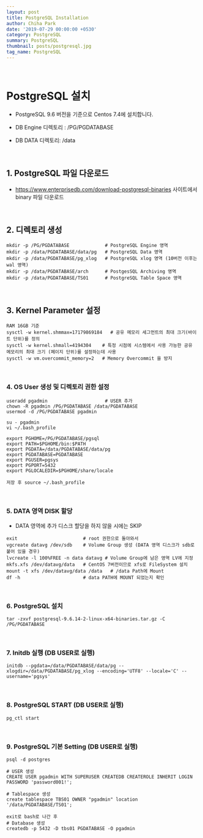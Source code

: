 ```yaml
---
layout: post
title: PostgreSQL Installation
author: Chiha Park
date: '2019-07-29 00:00:00 +0530'
category: PostgreSQL
summary: PostgreSQL
thumbnail: posts/postgresql.jpg
tag_name: PostgreSQL
---
```


<br>

# PostgreSQL 설치

- PostgreSQL 9.6 버전을 기준으로 Centos 7.4에 설치합니다.
- DB Engine 디렉토리 : /PG/PGDATABASE
- DB DATA 디렉토리: /data

  <br>

## 1. PostgreSQL 파일 다운로드

- https://www.enterprisedb.com/download-postgresql-binaries 사이트에서 binary 파일 다운로드

​    <br>

## 2. 디렉토리 생성

```
mkdir -p /PG/PGDATABASE				# PostgreSQL Engine 영역
mkdir -p /data/PGDATABASE/data/pg  	# PostgreSQL Data 영역
mkdir -p /data/PGDATABASE/pg_xlog   # PostgreSQL xlog 영역 (10버전 이후는 wal 영역)
mkdir -p /data/PGDATABASE/arch      # PostgesSQL Archiving 영역
mkdir -p /data/PGDATABASE/TS01      # PostgreSQL Table Space 영역
```

  <br>

## 3. Kernel Parameter 설정

```
RAM 16GB 기준
sysctl -w kernel.shmmax=17179869184   # 공유 메모리 세그먼트의 최대 크기(바이트 단위)를 정의
sysctl -w kernel.shmall=4194304    # 특정 시점에 시스템에서 사용 가능한 공유 메모리의 최대 크기 (페이지 단위)를 설정하는데 사용
sysctl -w vm.overcommit_memory=2   # Memory Overcommit 을 방지
```

​    <br>

### 4. OS User 생성 및 디렉토리 권한 설정

```
useradd pgadmin						# USER 추가
chown -R pgadmin /PG/PGDATABASE /data/PGDATABASE	
usermod -d /PG/PGDATABASE pgadmin

su - pgadmin
vi ~/.bash_profile

export PGHOME=/PG/PGDATABASE/pgsql
export PATH=$PGHOME/bin:$PATH
export PGDATA=/data/PGDATABASE/data/pg
export PGDATABASE=PGDATABASE
export PGUSER=pgsys
export PGPORT=5432
export PGLOCALEDIR=$PGHOME/share/locale

저장 후 source ~/.bash_profile
```

​    <br>

### 5. DATA 영역 DISK 할당

- DATA 영역에 추가 디스크 할당을 하지 않을 시에는 SKIP

```
exit						# root 권한으로 돌아와서
vgcreate datavg /dev/sdb	# Volume Group 생성 (DATA 영역 디스크가 sdb로 붙어 있을 경우)
lvcreate -l 100%FREE -n data datavg	# Volume Group에 남은 영역 LV에 지정
mkfs.xfs /dev/datavg/data	# CentOS 7버전이므로 xfs로 FileSystem 설치
mount -t xfs /dev/datavg/data /data   # /data Path에 Mount
df -h						# data PATH에 MOUNT 되었는지 확인
```

​    <br>

### 6. PostgreSQL 설치

```
tar -zxvf postgresql-9.6.14-2-linux-x64-binaries.tar.gz -C /PG/PGDATABASE
```

​    <br>

### 7. Initdb 실행 (DB USER로 실행)

```
initdb --pgdata=/data/PGDATABASE/data/pg --xlogdir=/data/PGDATABASE/pg_xlog --encoding='UTF8' --locale='C' --username='pgsys'
```

​    <br>

### 8. PostgreSQL START (DB USER로 실행)

```
pg_ctl start
```

​    <br>

### 9. PostgreSQL 기본 Setting  (DB USER로 실행)

```
psql -d postgres

# USER 생성
CREATE USER pgadmin WITH SUPERUSER CREATEDB CREATEROLE INHERIT LOGIN PASSWORD 'password001!';

# Tablespace 생성
create tablespace TBS01 OWNER "pgadmin" location '/data/PGDATABASE/TS01';

exit로 bash로 나간 후
# Database 생성
createdb -p 5432 -D tbs01 PGDATABASE -O pgadmin
```

